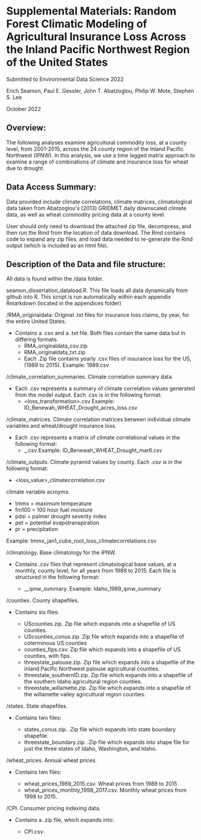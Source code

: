 # Supplemental Materials: Random Forest Climatic Modeling of Agricultural Insurance Loss Across the Inland Pacific Northwest Region of the United States

Submitted to Environmental Data Science 2022

Erich Seamon, Paul E. Gessler, John T. Abatzoglou, Philip W. Mote, Stephen S. Lee

October 2022

## Overview:

The following analyses examine agricultural commodity loss, at a county level, from 2001-2015, across the 24 county region of the Inland Pacific Northwest (IPNW). In this analysis, we use a time lagged matrix approach to examine a range of combinations of climate and insurance loss for wheat due to drought.

## Data Access Summary:

Data provided include climate correlations, climate matrices, climatological data taken from Abatzoglou's (2013) GRIDMET daily downscaled climate data, as well as wheat commodity pricing data at a county level.

User should only need to download the attached zip file, decompress, and then run the Rmd from the location of data download.  The Rmd contains code to expand any zip files, and load data needed to re-generate the Rmd output (which is included as an html file).

## Description of the Data and file structure:

All data is found within the /data folder. 

seamon_dissertation_dataload.R. This file loads all data dynamically from github into R. This script is run automatically within each appendix Rmarkdown (located in the appendices folder)

/RMA_originaldata: Original .txt files for insurance loss claims, by year, for the entire United States.

 - Contains a .csv and a .txt file. Both files contain the same data but in differing formats.
   - RMA_originaldata_csv.zip
   - RMA_originaldata_txt.zip 
   - Each .Zip file contains yearly .csv files of insurance loss for the US, (1989 to 2015). Example: 1989.csv

/climate_correlation_summaries. Climate correlation summary data.

 - Each .csv represents a summary of climate correlation values generated from the model output. Each .csv is in the following format:
   - <state>_<county>_<crop>_<damagecause>_<loss_transformation>.csv
   Example: ID_Benewah_WHEAT_Drought_acres_loss.csv

/climate_matrices. Climate correlation matrices between individual climate variables and wheat/drought insurance loss. 

 - Each .csv represents a matrix of climate correlational values in the following format:
   - <state>_<county>_<crop>_<damagecause>_<month>_<month preceding>.csv
   Example: ID_Benewah_WHEAT_Drought_mar6.csv

/climate_outputs. Climate pyramid values by county.  Each .csv is in the following format:

 - <climate variable>_<month><months preceding>_<loss_value>_climatecorrelation.csv
 
 climate variable acroyms:
 
   - tmmx = maximum temperature
   - fm100 = 100 hour fuel moisture
   - pdsi = palmer drought severity index
   - pet = potential evapotranspiration
   - pr = precipitation
  
   Example: tmmx_jan1_cube_root_loss_climatecorrelations.csv
  
/climatology. Base climatology for the iPNW.

 - Contains .csv files that represent climatological base values, at a monthly, county level, for all years from 1989 to 2015.  Each file is structured in   the following format:

   - <state>_<year>_ipnw_summary.  Example: Idaho_1989_ipnw_summary

/counties. County shapefiles.

 - Contains six files:
 
   - UScounties.zip. Zip file which expands into a shapefile of US counties.
   - UScounties_conus.zip. Zip file which expands into a shapefile of coterminous US counties 
   - counties_fips.csv.  Zip file which expands into a shapefile of US counties, with fips.
   - threestate_palouse.zip.  Zip file which expands into a shapefile of the inland Pacific Northwest palouse agricultural counties.
   - threestate_southernID.zip.  Zip file which expands into a shapefile of the southern Idaho agricultural region counties.
   - threestate_willamette.zip.  Zip file which expands into a shapefile of the willamette valley agricultural region counties.

/states. State shapefiles.

- Contains two files:
  
  - states_conus.zip.  .Zip file which expands into state boundary shapefile.
  - threestate_boundary.zip. .Zip file which expands into shape file for just the three states of Idaho, Washington, and Idaho.

/wheat_prices. Annual wheat prices.

- Contains two files:
  
  - wheat_prices_1989_2015.csv.  Wheat prices from 1989 to 2015
  - wheat_prices_monthly_1998_2017.csv.  Monthly wheat prices from 1998 to 2015.

/CPI. Consumer pricing indexing data.  

- Contains a .zip file, which expands into:
 
  - CPI.csv.


